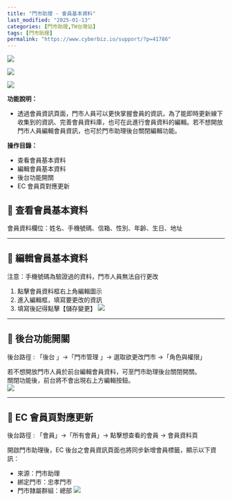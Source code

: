 ```yaml
---
title: "門市助理 - 會員基本資料"
last_modified: "2025-01-13"
categories: [門市助理,TW台灣站]
tags: [門市助理]
permalink: "https://www.cyberbiz.io/support/?p=41786"
---
```


![](https://www.cyberbiz.io/support/wp-content/uploads/適用站別.png)

[![](https://www.cyberbiz.io/support/wp-content/uploads/台灣站.png)](https://www.cyberbiz.io/support/?page_id=2490)

[![](https://www.cyberbiz.io/support/wp-content/uploads/門市助理.png)](https://www.cyberbiz.io/support/?page_id=42126)

**功能說明：**  

* 透過會員資訊頁面，門市人員可以更快掌握會員的資訊，為了能即時更新線下收集到的資訊、完善會員資料庫，也可在此進行會員資料的編輯。若不想開放門市人員編輯會員資訊，也可於門市助理後台關閉編輯功能。

**操作目錄：**

* 查看會員基本資料
* 編輯會員基本資料
* 後台功能開關
* EC 會員頁對應更新

## 📌 查看會員基本資料


會員資料欄位：姓名、手機號碼、信箱、性別、年齡、生日、地址

* * *

## 📌 編輯會員基本資料



注意：手機號碼為驗證過的資料，門市人員無法自行更改



1. 點擊會員資料框右上角編輯圖示
2. 進入編輯框，填寫要更改的資訊
3. 填寫後記得點擊【儲存變更】
[![](https://www.cyberbiz.io/support/wp-content/uploads/門市助理-會員基本資料01.png)](https://www.cyberbiz.io/support/wp-content/uploads/門市助理-會員基本資料01.png)

* * *

## 📌 後台功能開關


後台路徑 :  「後台 」→「門市管理 」→ 選取欲更改門市 →「角色與權限」  

若不想開放門市人員於前台編輯會員資料，可至門市助理後台關閉開關。  
關閉功能後，前台將不會出現右上方編輯按鈕。  
[![](https://www.cyberbiz.io/support/wp-content/uploads/門市助理-會員基本資料02.png)](https://www.cyberbiz.io/support/wp-content/uploads/門市助理-會員基本資料02.png)

* * *

## 📌 EC 會員頁對應更新


後台路徑 :  「會員」→「所有會員」→ 點擊想查看的會員 → 會員資料頁  

開啟門市助理後，EC 後台之會員資訊頁面也將同步新增會員標籤，顯示以下資訊：

* 來源：門市助理
* 綁定門市：忠孝門市
* 門市隸屬群組：總部
[![](https://www.cyberbiz.io/support/wp-content/uploads/門市助理-會員基本資料03.png)](https://www.cyberbiz.io/support/wp-content/uploads/門市助理-會員基本資料03.png)

